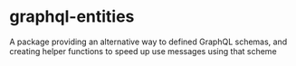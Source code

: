 # graphql-entities

A package providing an alternative way to defined GraphQL schemas, and creating helper functions to speed up use messages using that scheme
